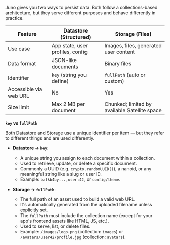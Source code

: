 Juno gives you two ways to persist data. Both follow a collections-based architecture, but they serve different purposes and behave differently in practice.

| Feature                | **Datastore** (Structured)       | **Storage** (Files)                           |
| ---------------------- | -------------------------------- | --------------------------------------------- |
| Use case               | App state, user profiles, config | Images, files, generated user content         |
| Data format            | JSON-like documents              | Binary files                                  |
| Identifier             | `key` (string you define)        | `fullPath` (auto or custom)                   |
| Accessible via web URL | No                               | Yes                                           |
| Size limit             | Max 2 MB per document            | Chunked; limited by available Satellite space |

**`key` vs `fullPath`**

Both Datastore and Storage use a unique identifier per item — but they refer to different things and are used differently.

- **Datastore → `key`**:

  - A unique string you assign to each document within a collection.
  - Used to retrieve, update, or delete a specific document.
  - Commonly a UUID (e.g. `crypto.randomUUID()`), a nanoid, or any meaningful string like a slug or user ID.
  - Example: `bafkb4by...`, `user:42`, or `config/theme`.

- **Storage → `fullPath`**:
  - The full path of an asset used to build a valid web URL.
  - It's automatically generated from the uploaded filename unless explicitly set.
  - The `fullPath` must include the collection name (except for your app's frontend assets like HTML, JS, etc.).
  - Used to serve, list, or delete files.
  - Example: `/images/logo.png` (collection: `images`) or `/avatars/user42/profile.jpg` (collection: `avatars`).
